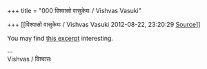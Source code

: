 +++
title = "000 विश्वासो वासुकेयः / Vishvas Vasuki"

+++
[[विश्वासो वासुकेयः / Vishvas Vasuki	2012-08-22, 23:20:29 [Source](https://groups.google.com/g/samskrita/c/A4_9ryjNwZo)]]



You may find [this excerpt](http://books.google.com/books?id=1zQytiw_cg8C&lpg=PA939&ots=KUP90GnAYU&dq=mahabhasya%20women%20veda&pg=PA939#v=onepage&q=mahabhasya%20women%20veda&f=false) interesting.  
  
--  
Vishvas / विश्वासः

  

  

